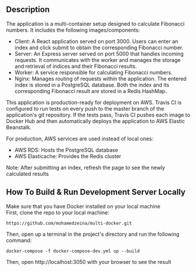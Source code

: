 ## Description
The application is a multi-container setup designed to calculate Fibonacci numbers. It includes the following images/components:

* Client: A React application served on port 3000. Users can enter an index and click submit to obtain the corresponding Fibonacci number.
* Server: An Express server served on port 5000 that handles incoming requests. It communicates with the worker and manages the storage and retrieval of indices and their Fibonacci results.
* Worker: A service responsible for calculating Fibonacci numbers.
* Nginx: Manages routing of requests within the application.
The entered index is stored in a PostgreSQL database. Both the index and its corresponding Fibonacci result are stored in a Redis HashMap.

This application is production-ready for deployment on AWS. Travis CI is configured to run tests on every push to the master branch of the application's git repository. If the tests pass, Travis CI pushes each image to Docker Hub and then automatically deploys the application to AWS Elastic Beanstalk.

For production, AWS services are used instead of local ones:

* AWS RDS: Hosts the PostgreSQL database   
* AWS Elasticache: Provides the Redis cluster

Note: After submitting an index, refresh the page to see the newly calculated results


## How To Build & Run Development Server Locally
Make sure that you have Docker installed on your local machine   
First, clone the repo to your local machine:
```
https://github.com/mohamedzeina/multi-docker.git
```
Then, open up a terminal in the project's directory and run the following command:
```
docker-compose -f docker-compose-dev.yml up --build
```
Then, open http://localhost:3050 with your browser to see the result

